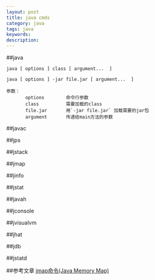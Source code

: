 ```yaml
---
layout: post
title: java cmds
category: java
tags: java
keywords: 
description: 
---
```


##java
```
java [ options ] class [ argument...  ]

java [ options ] -jar file.jar [ argument...  ]

参数：
       options        命令行参数
       class          需要加载的class
       file.jar       用`-jar file.jar` 加载需要的jar包
       argument       传递给main方法的参数
```

##javac


##jps


##jstack


##jmap


##jinfo


##jstat


##javah


##jconsole


##jvisualvm


##jhat


##jdb


##jstatd

##参考文章
[jmap命令(Java Memory Map)](http://blog.csdn.net/fenglibing/article/details/6411953)